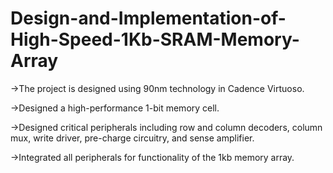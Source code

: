# Design-and-Implementation-of-High-Speed-1Kb-SRAM-Memory-Array

->The project is designed using 90nm technology in Cadence Virtuoso.

->Designed a high-performance 1-bit memory cell.

->Designed critical peripherals including row and column decoders, column mux, write driver, pre-charge circuitry, and sense amplifier.

->Integrated all peripherals for functionality of the 1kb memory array.
